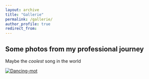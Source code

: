 ```yaml
---
layout: archive
title: "Gallerie"
permalink: /gallerie/
author_profile: true
redirect_from:
---
```


Some photos from my professional journey
-----

Maybe the *coolest* song in the world


[![Dancing-mot]({image-url})]({https://www.physik.hu-berlin.de/de/gop/research/erc/dancingmot.mp4} "Daning Cesium MOT")
